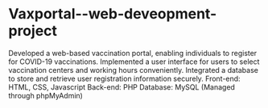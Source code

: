# Vaxportal--web-deveopment-project
Developed a web-based vaccination portal, enabling
individuals to register for COVID-19 vaccinations.
Implemented a user interface for users to select vaccination
centers and working hours conveniently.
Integrated a database to store and retrieve user
registration information securely.
Front-end: HTML, CSS, Javascript
Back-end: PHP
Database: MySQL (Managed through phpMyAdmin)
